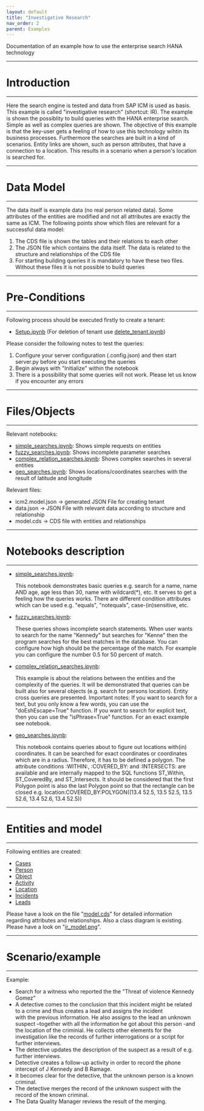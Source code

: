 ```yaml
---
layout: default
title: "Investigative Research"
nav_order: 2
parent: Examples
---
```


Documentation of an example how to use the enterprise search HANA technology

---------------------------------------------------------------------------------------------------------------------------------------
# Introduction
---------------------------------------------------------------------------------------------------------------------------------------

Here the search engine is tested and data from SAP ICM is used as basis. This example is called "investigative  research" 
(shortcut: IR). The example is shown the possiblity to build queries with the HANA enterprise search. Simple as well as complex queries 
are shown. The objective of this example is that the key-user gets a feeling of how to use this technology wihtin its business 
processes. Furthermore the searches are built in a kind of scenarios. Entity links are shown, such as person attributes, that have a 
connection to a location. This results in a scenario when a person's location is searched for.

---------------------------------------------------------------------------------------------------------------------------------------
# Data Model
---------------------------------------------------------------------------------------------------------------------------------------

The data itself is example data (no real person related data). Some attributes of the entities are modified and not 
all attributes are exactly the same as ICM. The following points show which files are relevant for a successful data model:

1. The CDS file is shown the tables and their relations to each other
2. The JSON file which contains the data itself. The data is related to the structure and relationships of the CDS file
3. For starting building queries it is mandatory to have these two files. Without these files it is not possible to build queries

---------------------------------------------------------------------------------------------------------------------------------------
# Pre-Conditions
---------------------------------------------------------------------------------------------------------------------------------------

Following process should be executed firstly to create a tenant:
- [Setup.ipynb](https://github.com/SAP-samples/hana-enterprise-search-engine/blob/main/demo/notebooks/setup.ipynb) (For deletion of tenant use [delete_tenant.ipynb](https://github.com/SAP-samples/hana-enterprise-search-engine/blob/main/demo/notebooks/delete_tenant.ipynb))

Please consider the following notes to test the queries:
1. Configure your server configuration (.config.json) and then start server.py before you start executing the queries
2. Begin always with "Initialize" within the notebook
3. There is a possibility that some queries will not work. Please let us know if you encounter any errors

---------------------------------------------------------------------------------------------------------------------------------------
# Files/Objects
---------------------------------------------------------------------------------------------------------------------------------------

Relevant notebooks:
- [simple_searches.ipynb](https://github.com/SAP-samples/hana-enterprise-search-engine/blob/main/demo/examples/ir/notebooks/simple_searches.ipynb): Shows simple requests on entities 
- [fuzzy_searches.ipynb](https://github.com/SAP-samples/hana-enterprise-search-engine/blob/main/demo/examples/ir/notebooks/fuzzy_searches.ipynb): Shows incomplete parameter searches
- [complex_relation_searches.ipynb](https://github.com/SAP-samples/hana-enterprise-search-engine/blob/main/demo/examples/ir/notebooks/complex_relation_searches.ipynb): Shows complex searches in several entities
- [geo_searches.ipynb](https://github.com/SAP-samples/hana-enterprise-search-engine/blob/main/demo/examples/ir/notebooks/geo_searches.ipynb): Shows locations/coordinates searches with the result of latitude and longitude

Relevant files:
- icm2.model.json -> generated JSON File for creating tenant
- data.json -> JSON File with relevant data according to structure and relationship
- model.cds -> CDS file with entities and relationships

---------------------------------------------------------------------------------------------------------------------------------------
# Notebooks description
---------------------------------------------------------------------------------------------------------------------------------------

- [simple_searches.ipynb](https://github.com/SAP-samples/hana-enterprise-search-engine/blob/main/demo/examples/ir/notebooks/simple_searches.ipynb):

    This notebook demonstrates basic queries e.g. search for a name, name AND age, age less than 30, name with wildcard(*), etc. It serves
    to get a feeling how the queries works. There are different condition attributes which can be used e.g. "equals", "notequals",
    case-(in)sensitive, etc.

- [fuzzy_searches.ipynb](https://github.com/SAP-samples/hana-enterprise-search-engine/blob/main/demo/examples/ir/notebooks/fuzzy_searches.ipynb):

    These queries shows incomplete search statements. When user wants to search for the name "Kennedy" but searches for "Kenne" then the 
    program searches for the best matches in the database. You can configure how high should be the percentage of the match. 
    For example you can configure the number 0.5 for 50 percent of match.

- [complex_relation_searches.ipynb](https://github.com/SAP-samples/hana-enterprise-search-engine/blob/main/demo/examples/ir/notebooks/complex_relation_searches.ipynb):

    This example is about the relations between the entities and the complexity of the queries. It will be demonstrated that queries
    can be built also for several objects (e.g. search for persons location). Entity cross queries are presented.
    Important notes: If you want to search for a text, but you only know a few words, you can use the "doEshEscape=True" function.
    If you want to search for explicit text, then you can use the "isPhrase=True" function. For an exact example see notebook.

- [geo_searches.ipynb](https://github.com/SAP-samples/hana-enterprise-search-engine/blob/main/demo/examples/ir/notebooks/geo_searches.ipynb):

    This notebook contains queries about to figure out locations with(in) coordinates. It can be searched for exact coordinates or coordinates
    which are in a radius. Therefore, it has to be defined a polygon. 
    The attribute conditions :WITHIN:, :COVERED_BY: and :INTERSECTS: are available and are internally mapped to the SQL functions ST_Within, 
    ST_CoveredBy, and ST_Intersects. 
    It should be considered that the first Polygon point is also the last Polygon point so that the rectangle can be closed e.g.
    location:COVERED_BY:POLYGON((13.4 52.5, 13.5 52.5, 13.5 52.6, 13.4 52.6, 13.4 52.5)) 


---------------------------------------------------------------------------------------------------------------------------------------
# Entities and model
---------------------------------------------------------------------------------------------------------------------------------------
Following entities are created:
- [Cases](https://github.com/SAP-samples/hana-enterprise-search-engine/blob/main/demo/examples/ir/model.cds?plain=1#L9)
- [Person](https://github.com/SAP-samples/hana-enterprise-search-engine/blob/main/demo/examples/ir/model.cds?plain=1#L37)
- [Object](https://github.com/SAP-samples/hana-enterprise-search-engine/blob/main/demo/examples/ir/model.cds?plain=1#L75)
- [Activity](https://github.com/SAP-samples/hana-enterprise-search-engine/blob/main/demo/examples/ir/model.cds?plain=1#L104)
- [Location](https://github.com/SAP-samples/hana-enterprise-search-engine/blob/main/demo/examples/ir/model.cds?plain=1#L142)
- [Incidents](https://github.com/SAP-samples/hana-enterprise-search-engine/blob/main/demo/examples/ir/model.cds?plain=1#L176)
- [Leads](https://github.com/SAP-samples/hana-enterprise-search-engine/blob/main/demo/examples/ir/model.cds?plain=1#L213)

Please have a look on the file "[model.cds](https://github.com/SAP-samples/hana-enterprise-search-engine/blob/main/demo/examples/ir/model.cds)" for detailed information regarding attributes and relationships.
Also a class diagram is existing. Please have a look on "[ir_model.png](https://github.com/SAP-samples/hana-enterprise-search-engine/blob/main/docs/images/examples/ir/ir_model.png)".

---------------------------------------------------------------------------------------------------------------------------------------
# Scenario/example
---------------------------------------------------------------------------------------------------------------------------------------
Example:
- Search for a witness who reported the the "Threat of violence Kennedy Gomez"
- A detective comes to the conclusion  that this incident  might be related to a crime and thus creates a lead and assigns the incident  
with the previous information.  He also assigns to the lead an unknown  suspect –together with all the information  he got about this 
person -and the location  of the criminial. He collects other elements for the investigation  like the records of further 
interrogations  or a script for further interviews.
- The detective updates the description  of the suspect as a result of e.g. further interviews.
- Detective creates a follow-up  activity  in order to record the phone intercept of J Kennedy and B Ramage.
- It becomes clear for the detective, that the unknown  person is a known criminal.
- The detective merges the record of the unknown  suspect with  the record of the known criminal.
- The Data Quality  Manager reviews  the result of the merging.



